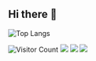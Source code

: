 ## Hi there 👋


![Top Langs](https://github-readme-stats.vercel.app/api/top-langs/?username=Eomnational&layout=compact&theme=tokyonight)

<!--
**Eomnational/Eomnational** is a ✨ _special_ ✨ repository because its `README.md` (this file) appears on your GitHub profile.

Here are some ideas to get you started:

- 🔭 I’m currently working on ...
- 🌱 I’m currently learning ...
- 👯 I’m looking to collaborate on ...
- 🤔 I’m looking for help with ...
- 💬 Ask me about ...
- 📫 How to reach me: ...
- 😄 Pronouns: ...
- ⚡ Fun fact: ...
-->
![Visitor Count](https://profile-counter.glitch.me/Eomnational/count.svg)
![](https://github-readme-stats.vercel.app/api?username=Eomnational&show_icons=true&theme=default)
![](https://github-readme-activity-graph.cyclic.app/graph?username=Eomnational&theme=minimal)
![](https://github-readme-activity-graph.cyclic.app/graph?username=Eomnational&theme=dracula)


